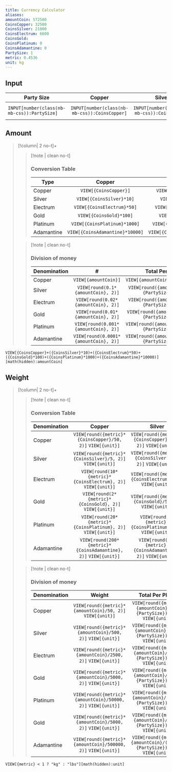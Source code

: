 ```yaml
---
title: Currency Calculator
aliases: 
amountCoin: 572500
CoinsCopper: 32500
CoinsSilver: 21000
CoinsElectrum: 6600
CoinsGold: 
CoinsPlatinum: 0
CoinsAdamantine: 0
PartySize: 1
metric: 0.4536
unit: kg
---
```

## Input

| Party Size                                  |                    Copper                     |                    Silver                     |                    Electrum                     |                    Gold                     |                    Platinum                     |                    Adamantine                     |                       Metric?                        |
| ------------------------------------------- | :-------------------------------------------: | :-------------------------------------------: | :---------------------------------------------: | :-----------------------------------------: | :---------------------------------------------: | :-----------------------------------------------: | :--------------------------------------------------: |
| `INPUT[number(class(nb-mb-css)):PartySize]` | `INPUT[number(class(nb-mb-css)):CoinsCopper]` | `INPUT[number(class(nb-mb-css)):CoinsSilver]` | `INPUT[number(class(nb-mb-css)):CoinsElectrum]` | `INPUT[number(class(nb-mb-css)):CoinsGold]` | `INPUT[number(class(nb-mb-css)):CoinsPlatinum]` | `INPUT[number(class(nb-mb-css)):CoinsAdamantine]` | `INPUT[toggle(offValue(1), onValue(0.4536)):metric]` |

## Amount

> [!column| 2 no-t]+
>> [!note | clean no-t]
>> 
>> ### Conversion Table
>> | Type | Copper | Silver | Electrum | Gold | Platinum | Adamantine |
>> |-|:-:|:-:|:-:|:-:|:-:|:-:|
>> | Copper | `VIEW[{CoinsCopper}]` | `VIEW[{CoinsCopper}/10]` | `VIEW[{CoinsCopper}/50]` | `VIEW[{CoinsCopper}/100]` | `VIEW[{CoinsCopper}/1000]` | `VIEW[{CoinsCopper}/10000]` |
>> | Silver |  `VIEW[{CoinsSilver}*10]` | `VIEW[{CoinsSilver}]` | `VIEW[{CoinsSilver}/5]` | `VIEW[{CoinsSilver}/10]` | `VIEW[{CoinsSilver}/100]` | `VIEW[{CoinsSilver}/1000]` |
>> | Electrum |  `VIEW[{CoinsElectrum}*50]` | `VIEW[{CoinsElectrum}*5]` | `VIEW[{CoinsElectrum}]` | `VIEW[{CoinsElectrum}/2]` | `VIEW[{CoinsElectrum}/20]`  | `VIEW[{CoinsElectrum}/200]` |
>> | Gold |    `VIEW[{CoinsGold}*100]` | `VIEW[{CoinsGold}*10]` | `VIEW[{CoinsGold}*2]` | `VIEW[{CoinsGold}]` | `VIEW[{CoinsGold}/10]` | `VIEW[{CoinsGold}/100]` |
>> | Platinum |  `VIEW[{CoinsPlatinum}*1000]` | `VIEW[{CoinsPlatinum}*100]` | `VIEW[{CoinsPlatinum}*20]` | `VIEW[{CoinsPlatinum}*10]` | `VIEW[{CoinsPlatinum}]` | `VIEW[{CoinsPlatinum}/10]` |
>> | Adamantine |  `VIEW[{CoinsAdamantine}*10000]` | `VIEW[{CoinsAdamantine}*1000]` | `VIEW[{CoinsAdamantine}*200]` | `VIEW[{CoinsAdamantine}*100]` | `VIEW[{CoinsAdamantine}*10]` | `VIEW[{CoinsAdamantine}]` |
>
>
>> [!note | clean no-t]
>> ###  Division of money  
>>  | Denomination  | # | Total Per Player |
>> -|:-:|:-:|
>> | Copper   | `VIEW[{amountCoin}]` | `VIEW[{amountCoin}/{PartySize}]` |
>> | Silver   | `VIEW[round(0.1*{amountCoin}, 2)]` | `VIEW[round({amountCoin}/(10*{PartySize}), 2)]` |
>> | Electrum | `VIEW[round(0.02*{amountCoin}, 2)]` | `VIEW[round({amountCoin}/(50*{PartySize}), 2)]` |
>> | Gold     | `VIEW[round(0.01*{amountCoin}, 2)]` | `VIEW[round({amountCoin}/(100*{PartySize}), 2)]` |
>> | Platinum | `VIEW[round(0.001*{amountCoin}, 2)]` | `VIEW[round({amountCoin}/(1000*{PartySize}), 2)]` |
>> | Adamantine | `VIEW[round(0.0001*{amountCoin}, 2)]` | `VIEW[round({amountCoin}/(1000*{PartySize}), 2)]` |

`VIEW[{CoinsCopper}+({CoinsSilver}*10)+({CoinsElectrum}*50)+({CoinsGold}*100)+({CoinsPlatinum}*1000)+({CoinsAdamantine}*10000)][math(hidden):amountCoin]`
 
## Weight

> [!column| 2 no-t]+
>> [!note | clean no-t]
>> 
>> ### Conversion Table
>> | Denomination | Copper | Silver | Electrum | Gold | Platinum | Adamantine |
>> |-|:-:|:-:|:-:|:-:|:-:|:-:|
>> | Copper | `VIEW[round({metric}*{CoinsCopper}/50, 2)]` `VIEW[{unit}]` | `VIEW[round({metric}*{CoinsCopper}/500, 2)]` `VIEW[{unit}]`| `VIEW[round({metric}*{CoinsCopper}/2500, 2)]` `VIEW[{unit}]`| `VIEW[round({metric}*{CoinsCopper}/5000, 2)]` `VIEW[{unit}]`| `VIEW[round({metric}*{CoinsCopper}/50000, 2)]` `VIEW[{unit}]`| `VIEW[round({metric}*{CoinsCopper}/500000, 2)]` `VIEW[{unit}]`|
>> | Silver |  `VIEW[round({metric}*{CoinsSilver}/5, 2)]` `VIEW[{unit}]`| `VIEW[round({metric}*{CoinsSilver}/50, 2)]` `VIEW[{unit}]`| `VIEW[round({metric}*{CoinsSilver}/250, 2)]` `VIEW[{unit}]`| `VIEW[round({metric}*{CoinsSilver}/500, 2)]` `VIEW[{unit}]`| `VIEW[round({metric}*{CoinsSilver}/5000, 2)]` `VIEW[{unit}]`| `VIEW[round({metric}*{CoinsSilver}/50000, 2)]` `VIEW[{unit}]`|
>> | Electrum |  `VIEW[round(10*{metric}*{CoinsElectrum}, 2)]` `VIEW[{unit}]`| `VIEW[round({metric}*{CoinsElectrum}, 2)]` `VIEW[{unit}]`| `VIEW[round({metric}*{CoinsElectrum}/50, 2)]` `VIEW[{unit}]`| `VIEW[round({metric}*{CoinsElectrum}/100, 2)]` `VIEW[{unit}]`| `VIEW[round({metric}*{CoinsElectrum}/1000, 2)]`  `VIEW[{unit}]`| `VIEW[round({metric}*{CoinsElectrum}/10000, 2)]` `VIEW[{unit}]` |
>> | Gold | `VIEW[round(2*{metric}*{CoinsGold}, 2)]` `VIEW[{unit}]`| `VIEW[round({metric}*{CoinsGold}/5, 2)]` `VIEW[{unit}]`| `VIEW[round(20*{metric}*{CoinsGold}/5, 2)]` `VIEW[{unit}]`| `VIEW[round({metric}*{CoinsGold}/50, 2)]` `VIEW[{unit}]`| `VIEW[round({metric}*{CoinsGold}/500, 2)]` `VIEW[{unit}]`| `VIEW[round({metric}*{CoinsGold}/5000, 2)]` `VIEW[{unit}]`|
>> | Platinum |  `VIEW[round(20*{metric}*{CoinsPlatinum}, 2)]` `VIEW[{unit}]`| `VIEW[round(2*{metric}*{CoinsPlatinum}, 2)]` `VIEW[{unit}]`| `VIEW[round(200*{metric}*{CoinsPlatinum}/5, 2)]` `VIEW[{unit}]`| `VIEW[round({metric}*{CoinsPlatinum}/5, 2)]` `VIEW[{unit}]`| `VIEW[round({metric}*{CoinsPlatinum}/50, 2)]` `VIEW[{unit}]`| `VIEW[round({metric}*{CoinsPlatinum}/500, 2)]` `VIEW[{unit}]` |
>> | Adamantine |  `VIEW[round(200*{metric}*{CoinsAdamantine}, 2)]` `VIEW[{unit}]`| `VIEW[round(20*{metric}*{CoinsAdamantine}, 2)]` `VIEW[{unit}]`| `VIEW[round(2000*{metric}*{CoinsAdamantine}/5, 2)]` `VIEW[{unit}]`| `VIEW[round(2*{metric}*{CoinsAdamantine}, 2)]` `VIEW[{unit}]`| `VIEW[round({metric}*{CoinsAdamantine}/5, 2)]` `VIEW[{unit}]`| `VIEW[round({metric}*{CoinsAdamantine}/50, 2)]` `VIEW[{unit}]`|
>
>
>> [!note | clean no-t]
>> ###  Division of money  
>>  | Denomination | Weight | Total Per Player |
>> -|:-:|:-:|
>> | Copper   | `VIEW[round({metric}*{amountCoin}/50, 2)]` `VIEW[{unit}]`| `VIEW[round({metric}*{amountCoin}/(50*{PartySize}), 2)]` `VIEW[{unit}]`|
>> | Silver   | `VIEW[round({metric}*{amountCoin}/500, 2)]` `VIEW[{unit}]`| `VIEW[round({metric}*{amountCoin}/(500*{PartySize}), 2)]` `VIEW[{unit}]`|
>> | Electrum | `VIEW[round({metric}*{amountCoin}/2500, 2)]` `VIEW[{unit}]`| `VIEW[round({metric}*{amountCoin}/(1000*{PartySize}), 2)]` `VIEW[{unit}]`|
>> | Gold     | `VIEW[round({metric}*{amountCoin}/5000, 2)]` `VIEW[{unit}]` | `VIEW[round({metric}*{amountCoin}/(5000*{PartySize}), 2)]` `VIEW[{unit}]`|
>> | Platinum | `VIEW[round({metric}*{amountCoin}/50000, 2)]` `VIEW[{unit}]`| `VIEW[round({metric}*{amountCoin}/(50000*{PartySize}), 2)]` `VIEW[{unit}]`|
>> | Gold     | `VIEW[round({metric}*{amountCoin}/5000, 2)]` `VIEW[{unit}]` | `VIEW[round({metric}*{amountCoin}/(5000*{PartySize}), 2)]` `VIEW[{unit}]`|
>> | Adamantine | `VIEW[round({metric}*{amountCoin}/500000, 2)]` `VIEW[{unit}]`| `VIEW[round({metric}*{amountCoin}/(500000*{PartySize}), 2)]` `VIEW[{unit}]`|

`VIEW[{metric} < 1 ? "kg" : "lbs"][math(hidden):unit]`
